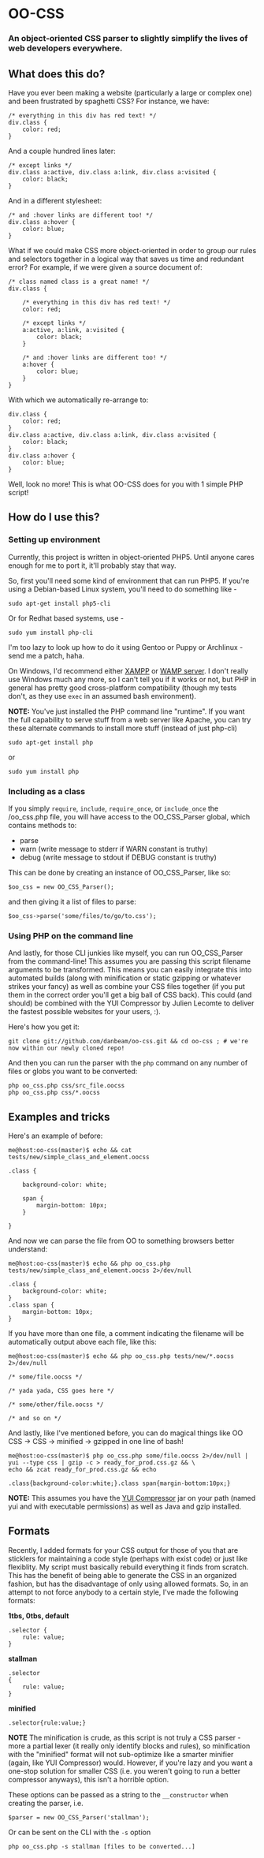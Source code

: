 OO-CSS
======

### An object-oriented CSS parser to slightly simplify the lives of web developers everywhere.

What does this do?
------------------

Have you ever been making a website (particularly a large or complex one) and been frustrated by spaghetti CSS?  For instance, we have:

    /* everything in this div has red text! */
    div.class {
        color: red;
    }

And a couple hundred lines later:

    /* except links */
    div.class a:active, div.class a:link, div.class a:visited {
        color: black;
    }

And in a different stylesheet:

    /* and :hover links are different too! */
    div.class a:hover {
        color: blue;
    }

What if we could make CSS more object-oriented in order to group our rules and selectors together in a logical way that saves us time and redundant error?  For example, if we were given a source document of:

    /* class named class is a great name! */
    div.class {

        /* everything in this div has red text! */
        color: red;

        /* except links */
        a:active, a:link, a:visited {
            color: black;
        }

        /* and :hover links are different too! */
        a:hover {
            color: blue;
        }
    }

With which we automatically re-arrange to:

    div.class {
        color: red;
    }
    div.class a:active, div.class a:link, div.class a:visited {
        color: black;
    }
    div.class a:hover {
        color: blue;
    }

Well, look no more!  This is what OO-CSS does for you with 1 simple PHP script!


How do I use this?
------------------

### Setting up environment

Currently, this project is written in object-oriented PHP5.  Until anyone cares enough for me to port it, it'll probably stay that way.

So, first you'll need some kind of environment that can run PHP5.  If you're using a Debian-based Linux system, you'll need to do something like -

    sudo apt-get install php5-cli

Or for Redhat based systems, use -

    sudo yum install php-cli

I'm too lazy to look up how to do it using Gentoo or Puppy or Archlinux - send me a patch, haha.

On Windows, I'd recommend either [XAMPP](http://www.apachefriends.org/en/xampp.html) or [WAMP server](http://wampserver.com/en).  I don't really use Windows much any more, so I can't tell you if it works or not, but PHP in general has pretty good cross-platform compatibility (though my tests don't, as they use `exec` in an assumed bash environment).

**NOTE:** You've just installed the PHP command line "runtime".  If you want the full capability to serve stuff from a web server like Apache, you can try these alternate commands to install more stuff (instead of just php-cli)

    sudo apt-get install php

or

    sudo yum install php

### Including as a class

If you simply `require`, `include`, `require_once`, or `include_once` the /oo_css.php file, you will have access to the OO_CSS_Parser global, which contains methods to:

* parse
* warn  (write message to stderr if WARN constant is truthy)
* debug (write message to stdout if DEBUG constant is truthy)

This can be done by creating an instance of OO_CSS_Parser, like so:

    $oo_css = new OO_CSS_Parser();

and then giving it a list of files to parse:

    $oo_css->parse('some/files/to/go/to.css');

### Using PHP on the command line

And lastly, for those CLI junkies like myself, you can run OO_CSS_Parser from the command-line!  This assumes you are passing this script filename arguments to be transformed.  This means you can easily integrate this into automated builds (along with minification or static gzipping or whatever strikes your fancy) as well as combine your CSS files together (if you put them in the correct order you'll get a big ball of CSS back).  This could (and should) be combined with the YUI Compressor by Julien Lecomte to deliver the fastest possible websites for your users, :).

Here's how you get it:

    git clone git://github.com/danbeam/oo-css.git && cd oo-css ; # we're now within our newly cloned repo!

And then you can run the parser with the `php` command on any number of files or globs you want to be converted:

    php oo_css.php css/src_file.oocss
    php oo_css.php css/*.oocss

Examples and tricks
-------------------

Here's an example of before:

    me@host:oo-css(master)$ echo && cat tests/new/simple_class_and_element.oocss
    
    .class {
    
        background-color: white;
    
        span {
            margin-bottom: 10px;
        }
    
    }

And now we can parse the file from OO to something browsers better understand:

    me@host:oo-css(master)$ echo && php oo_css.php tests/new/simple_class_and_element.oocss 2>/dev/null
    
    .class {
        background-color: white;
    }
    .class span {
        margin-bottom: 10px;
    }

If you have more than one file, a comment indicating the filename will be automatically output above each file, like this:

    me@host:oo-css(master)$ echo && php oo_css.php tests/new/*.oocss 2>/dev/null
    
    /* some/file.oocss */

    /* yada yada, CSS goes here */

    /* some/other/file.oocss */
    
    /* and so on */

And lastly, like I've mentioned before, you can do magical things like OO CSS -> CSS -> minified -> gzipped in one line of bash!

    me@host:oo-css(master)$ php oo_css.php some/file.oocss 2>/dev/null | yui --type css | gzip -c > ready_for_prod.css.gz && \
    echo && zcat ready_for_prod.css.gz && echo
    
    .class{background-color:white;}.class span{margin-bottom:10px;}

**NOTE:** This assumes you have the [YUI Compressor](http://yuilibrary.com/downloads/#yuicompressor) jar on your path (named yui and with executable permissions) as well as Java and gzip installed.

Formats
-------

Recently, I added formats for your CSS output for those of you that are sticklers for maintaining a code style (perhaps with exist code) or just like flexiblity.  My script must basically rebuild everything it finds from scratch.  This has the benefit of being able to generate the CSS in an organized fashion, but has the disadvantage of only using allowed formats.  So, in an attempt to not force anybody to a certain style, I've made the following formats:

**1tbs, 0tbs, default**

    .selector {
        rule: value;
    }

**stallman**

    .selector
    {
        rule: value;
    }

**minified**

    .selector{rule:value;}

**NOTE** The minification is crude, as this script is not truly a CSS parser - more a partial lexer (it really only identify blocks and rules), so minification with the "minified" format will not sub-optimize like a smarter minifier (again, like YUI Compressor) would.  However, if you're lazy and you want a one-stop solution for smaller CSS (i.e. you weren't going to run a better compressor anyways), this isn't a horrible option.

These options can be passed as a string to the `__constructor` when creating the parser, i.e.

    $parser = new OO_CSS_Parser('stallman');

Or can be sent on the CLI with the `-s` option

    php oo_css.php -s stallman [files to be converted...]